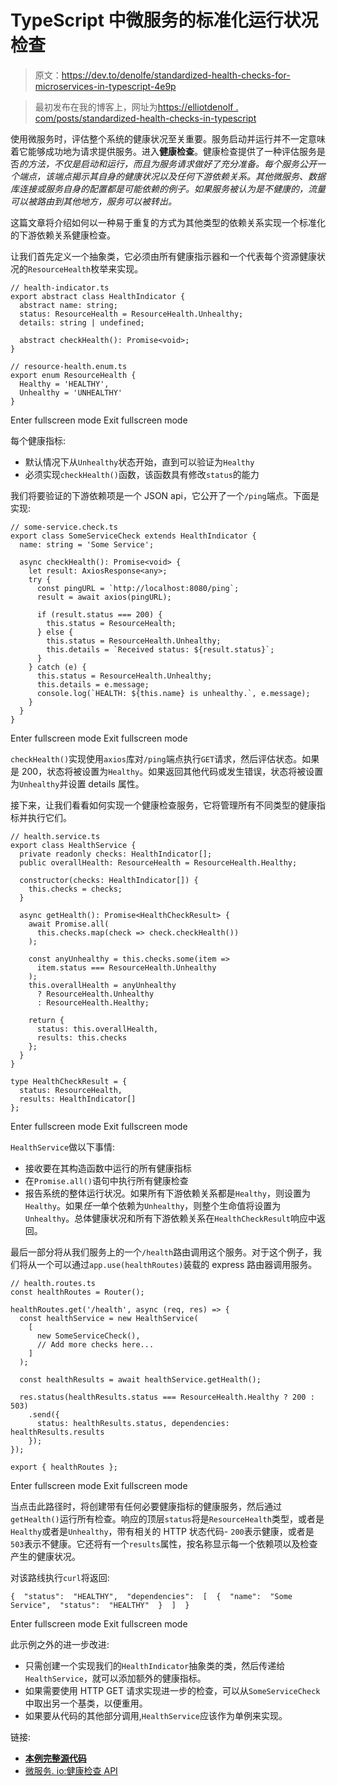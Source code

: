 # TypeScript 中微服务的标准化运行状况检查

> 原文：<https://dev.to/denolfe/standardized-health-checks-for-microservices-in-typescript-4e9p>

> 最初发布在我的博客上，网址为[https://elliotdenolf . com/posts/standardized-health-checks-in-typescript](https://elliotdenolf.com/posts/standardized-health-checks-in-typescript)

使用微服务时，评估整个系统的健康状况至关重要。服务启动并运行并不一定意味着它能够成功地为请求提供服务。进入**健康检查**。健康检查提供了一种评估服务是否*的方法，不仅是启动和运行，而且为服务请求做好了充分准备。每个服务公开一个端点，该端点揭示其自身的健康状况以及任何下游依赖关系。其他微服务、数据库连接或服务自身的配置都是可能依赖的例子。如果服务被认为是不健康的，流量可以被路由到其他地方，服务可以被转出。*

这篇文章将介绍如何以一种易于重复的方式为其他类型的依赖关系实现一个标准化的下游依赖关系健康检查。

让我们首先定义一个抽象类，它必须由所有健康指示器和一个代表每个资源健康状况的`ResourceHealth`枚举来实现。

```
// health-indicator.ts
export abstract class HealthIndicator {
  abstract name: string;
  status: ResourceHealth = ResourceHealth.Unhealthy;
  details: string | undefined;

  abstract checkHealth(): Promise<void>;
}

// resource-health.enum.ts
export enum ResourceHealth {
  Healthy = 'HEALTHY',
  Unhealthy = 'UNHEALTHY'
} 
```

Enter fullscreen mode Exit fullscreen mode

每个健康指标:

*   默认情况下从`Unhealthy`状态开始，直到可以验证为`Healthy`
*   必须实现`checkHealth()`函数，该函数具有修改`status`的能力

我们将要验证的下游依赖项是一个 JSON api，它公开了一个`/ping`端点。下面是实现:

```
// some-service.check.ts
export class SomeServiceCheck extends HealthIndicator {
  name: string = 'Some Service';

  async checkHealth(): Promise<void> {
    let result: AxiosResponse<any>;
    try {
      const pingURL = `http://localhost:8080/ping`;
      result = await axios(pingURL);

      if (result.status === 200) {
        this.status = ResourceHealth;
      } else {
        this.status = ResourceHealth.Unhealthy;
        this.details = `Received status: ${result.status}`;
      }
    } catch (e) {
      this.status = ResourceHealth.Unhealthy;
      this.details = e.message;
      console.log(`HEALTH: ${this.name} is unhealthy.`, e.message);
    }
  }
} 
```

Enter fullscreen mode Exit fullscreen mode

`checkHealth()`实现使用`axios`库对`/ping`端点执行`GET`请求，然后评估状态。如果是 200，状态将被设置为`Healthy`。如果返回其他代码或发生错误，状态将被设置为`Unhealthy`并设置 details 属性。

接下来，让我们看看如何实现一个健康检查服务，它将管理所有不同类型的健康指标并执行它们。

```
// health.service.ts
export class HealthService {
  private readonly checks: HealthIndicator[];
  public overallHealth: ResourceHealth = ResourceHealth.Healthy;

  constructor(checks: HealthIndicator[]) {
    this.checks = checks;
  }

  async getHealth(): Promise<HealthCheckResult> {
    await Promise.all(
      this.checks.map(check => check.checkHealth())
    );

    const anyUnhealthy = this.checks.some(item =>
      item.status === ResourceHealth.Unhealthy
    );
    this.overallHealth = anyUnhealthy
      ? ResourceHealth.Unhealthy
      : ResourceHealth.Healthy;

    return {
      status: this.overallHealth,
      results: this.checks
    };
  }
}

type HealthCheckResult = {
  status: ResourceHealth,
  results: HealthIndicator[]
}; 
```

Enter fullscreen mode Exit fullscreen mode

`HealthService`做以下事情:

*   接收要在其构造函数中运行的所有健康指标
*   在`Promise.all()`语句中执行所有健康检查
*   报告系统的整体运行状况。如果所有下游依赖关系都是`Healthy`，则设置为`Healthy`。如果*任一*单个依赖为`Unhealthy`，则整个生命值将设置为`Unhealthy`。总体健康状况和所有下游依赖关系在`HealthCheckResult`响应中返回。

最后一部分将从我们服务上的一个`/health`路由调用这个服务。对于这个例子，我们将从一个可以通过`app.use(healthRoutes)`装载的 express 路由器调用服务。

```
// health.routes.ts
const healthRoutes = Router();

healthRoutes.get('/health', async (req, res) => {
  const healthService = new HealthService(
    [
      new SomeServiceCheck(),
      // Add more checks here...
    ]
  );

  const healthResults = await healthService.getHealth();

  res.status(healthResults.status === ResourceHealth.Healthy ? 200 : 503)
    .send({
      status: healthResults.status, dependencies: healthResults.results
    });
});

export { healthRoutes }; 
```

Enter fullscreen mode Exit fullscreen mode

当点击此路径时，将创建带有任何必要健康指标的健康服务，然后通过`getHealth()`运行所有检查。响应的顶层`status`将是`ResourceHealth`类型，或者是`Healthy`或者是`Unhealthy`，带有相关的 HTTP 状态代码- `200`表示健康，或者是`503`表示不健康。它还将有一个`results`属性，按名称显示每一个依赖项以及检查产生的健康状况。

对该路线执行`curl`将返回:

```
{  "status":  "HEALTHY",  "dependencies":  [  {  "name":  "Some Service",  "status":  "HEALTHY"  }  ]  } 
```

Enter fullscreen mode Exit fullscreen mode

此示例之外的进一步改进:

*   只需创建一个实现我们的`HealthIndicator`抽象类的类，然后传递给`HealthService`，就可以添加额外的健康指标。
*   如果需要使用 HTTP GET 请求实现进一步的检查，可以从`SomeServiceCheck`中取出另一个基类，以便重用。
*   如果要从代码的其他部分调用,`HealthService`应该作为单例来实现。

链接:

*   **[本例完整源代码](https://github.com/denolfe/blog-code-samples/tree/master/posts/standardized-health-checks)**
*   [微服务. io:健康检查 API](https://microservices.io/patterns/observability/health-check-api.html)